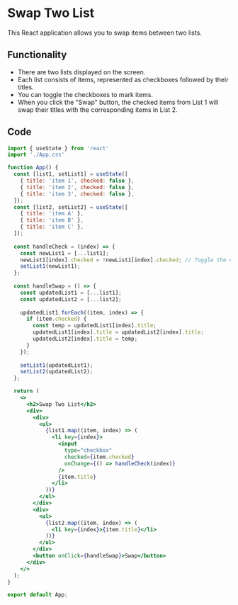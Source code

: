 # Swap Two List

This React application allows you to swap items between two lists.

## Functionality

- There are two lists displayed on the screen.
- Each list consists of items, represented as checkboxes followed by their titles.
- You can toggle the checkboxes to mark items.
- When you click the "Swap" button, the checked items from List 1 will swap their titles with the corresponding items in List 2.

## Code

```jsx
import { useState } from 'react'
import './App.css'

function App() {
  const [list1, setList1] = useState([
    { title: 'item 1', checked: false },
    { title: 'item 2', checked: false },
    { title: 'item 3', checked: false },
  ]);
  const [list2, setList2] = useState([
    { title: 'item A' },
    { title: 'item B' },
    { title: 'item C' },
  ]);
  
  const handleCheck = (index) => {
    const newList1 = [...list1];
    newList1[index].checked = !newList1[index].checked; // Toggle the checked property
    setList1(newList1);
  };
  
  const handleSwap = () => {
    const updatedList1 = [...list1];
    const updatedList2 = [...list2];
    
    updatedList1.forEach((item, index) => {
      if (item.checked) {
        const temp = updatedList1[index].title;
        updatedList1[index].title = updatedList2[index].title;
        updatedList2[index].title = temp;
      }
    });
    
    setList1(updatedList1);
    setList2(updatedList2);
  };

  return (
    <>
      <h2>Swap Two List</h2>
      <div>
        <div>
          <ul>
            {list1.map((item, index) => (
              <li key={index}>
                <input
                  type="checkbox"
                  checked={item.checked}
                  onChange={() => handleCheck(index)}
                />
                {item.title}
              </li>
            ))}
          </ul>
        </div>
        <div>
          <ul>
            {list2.map((item, index) => (
              <li key={index}>{item.title}</li>
            ))}
          </ul>
        </div>
        <button onClick={handleSwap}>Swap</button>
      </div>
    </>
  );
}

export default App;
```